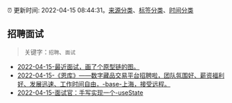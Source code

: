 :alarm_clock: 更新时间: 2022-04-15 08:44:31。[来源分类](../README.md)、[标签分类](../TAGS.md)、[时间分类](../TIMELINE.md)

## 招聘面试


> 关键字：`招聘`、`面试`



- [2022-04-15-最近面试，画了个原型链的图。](https://www.v2ex.com/t/847167) 
- [2022-04-15-《恩库》——数字藏品交易平台招聘啦，团队氛围好、薪资福利好、发展迅速、工作时间自由，-base-上海，接受远程。](https://www.v2ex.com/t/847128) 
- [2022-04-15-面试官：手写实现一个-useState](https://toutiao.io/k/f4j8i8m) 